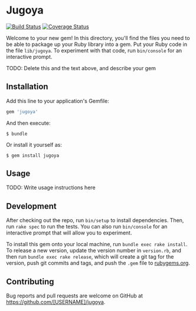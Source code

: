 # Jugoya

[![Build Status](https://api.travis-ci.org/ikea-dless/jugoya.svg?branch=master)](http://travis-ci.org/ikea-dless/jugoya)
[![Coverage Status](https://coveralls.io/repos/github/ikea-dless/jugoya/badge.svg?branch=master)](https://coveralls.io/github/ikea-dless/jugoya?branch=master)

Welcome to your new gem! In this directory, you'll find the files you need to be able to package up your Ruby library into a gem. Put your Ruby code in the file `lib/jugoya`. To experiment with that code, run `bin/console` for an interactive prompt.

TODO: Delete this and the text above, and describe your gem

## Installation

Add this line to your application's Gemfile:

```ruby
gem 'jugoya'
```

And then execute:

    $ bundle

Or install it yourself as:

    $ gem install jugoya

## Usage

TODO: Write usage instructions here

## Development

After checking out the repo, run `bin/setup` to install dependencies. Then, run `rake spec` to run the tests. You can also run `bin/console` for an interactive prompt that will allow you to experiment.

To install this gem onto your local machine, run `bundle exec rake install`. To release a new version, update the version number in `version.rb`, and then run `bundle exec rake release`, which will create a git tag for the version, push git commits and tags, and push the `.gem` file to [rubygems.org](https://rubygems.org).

## Contributing

Bug reports and pull requests are welcome on GitHub at https://github.com/[USERNAME]/jugoya.

